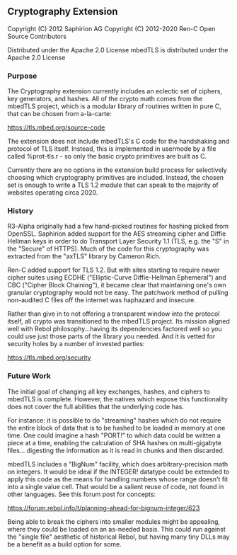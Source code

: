## Cryptography Extension

Copyright (C) 2012 Saphirion AG
Copyright (C) 2012-2020 Ren-C Open Source Contributors

Distributed under the Apache 2.0 License
mbedTLS is distributed under the Apache 2.0 License

### Purpose

The Cryptography extension currently includes an eclectic set of ciphers, key
generators, and hashes.  All of the crypto math comes from the mbedTLS
project, which is a modular library of routines written in pure C, that can
be chosen from a-la-carte:

https://tls.mbed.org/source-code

The extension does not include mbedTLS's C code for the handshaking and
protocol of TLS itself.  Instead, this is implemented in usermode by a file
called %prot-tls.r - so only the basic crypto primitives are built as C.

Currently there are no options in the extension build process for selectively
choosing which cryptography primitives are included.  Instead, the chosen set
is enough to write a TLS 1.2 module that can speak to the majority of websites
operating circa 2020.

### History

R3-Alpha originally had a few hand-picked routines for hashing picked from
OpenSSL.  Saphirion added support for the AES streaming cipher and Diffie
Hellman keys in order to do Transport Layer Security 1.1 (TLS, e.g. the "S" in
the "Secure" of HTTPS).  Much of the code for this cryptography was extracted
from the "axTLS" library by Cameron Rich.

Ren-C added support for TLS 1.2.  But with sites starting to require newer
cipher suites using ECDHE ("Elliptic-Curve Diffie-Hellman Ephemeral") and CBC
("Cipher Block Chaining"), it became clear that maintaining one's own
granular cryptography would not be easy.  The patchwork method of pulling
non-audited C files off the internet was haphazard and insecure.

Rather than give in to not offering a transparent window into the protocol
itself, all crypto was transitioned to the mbedTLS project.  Its mission
aligned well with Rebol philosophy...having its dependencies factored well
so you could use just those parts of the library you needed.  And it is
vetted for security holes by a number of invested parties:

https://tls.mbed.org/security

### Future Work

The initial goal of changing all key exchanges, hashes, and ciphers to mbedTLS
is complete.  However, the natives which expose this functionality does not
cover the full abilities that the underlying code has.

For instance: it is possible to do "streaming" hashes which do not require the
entire block of data that is to be hashed to be loaded in memory at one time.
One could imagine a hash "PORT!" to which data could be written a piece at
a time, enabling the calculation of SHA hashes on multi-gigabyte files...
digesting the information as it is read in chunks and then discarded.

mbedTLS includes a "BigNum" facility, which does arbitrary-precision math
on integers.  It would be ideal if the INTEGER! datatype could be extended
to apply this code as the means for handling numbers whose range doesn't fit
into a single value cell.  That would be a salient reuse of code, not found
in other languages.  See this forum post for concepts:

https://forum.rebol.info/t/planning-ahead-for-bignum-integer/623

Being able to break the ciphers into smaller modules might be appealing,
where they could be loaded on an as-needed basis.  This could run against
the "single file" aesthetic of historical Rebol, but having many tiny DLLs
may be a benefit as a build option for some.
